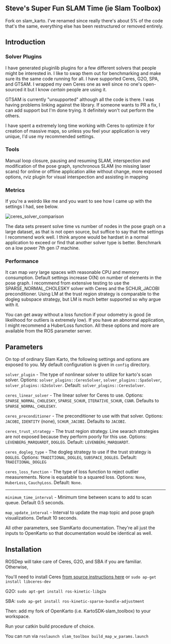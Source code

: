 ## Steve's Super Fun SLAM Time (ie Slam Toolbox)

Fork on slam_karto. I've renamed since really there's about 5% of the code that's the same, everything else has been restructured or removed entirely. 

## Introduction 

### Solver Plugins

I have generated pluginlib plugins for a few different solvers that people might be interested in. I like to swap them out for benchmarking and make sure its the same code running for all. I have supported Ceres, G2O, SPA, and GTSAM. I wrapped my own Ceres one as well since no one's open-sourced it but I know _certain_ people are using it. 

GTSAM is currently "unsupported" although all the code is there. I was having problems linking against the library. If someone wants to PR a fix, I can add support but I'm done trying. It definitely won't out perform the others.

I have spent a extremely long time working with Ceres to optimize it for creation of massive maps, so unless you feel your application is very unique, I'd use my recommended settings. 

### Tools

Manual loop closure, pausing and resuming SLAM, interspection and modification of the pose graph, synchronous SLAM (no missing laser scans) for online or offline application alike without change, more exposed options, rviz plugin for visual interspection and assisting in mapping

### Metrics

If you're a weirdo like me and you want to see how I came up with the settings I had, see below.

![ceres_solver_comparison](https://user-images.githubusercontent.com/14944147/41320076-295d3dae-6e53-11e8-82c3-39da7667f45c.png)

The data sets present solve time vs number of nodes in the pose graph on a large dataset, as that is not open source, but suffice to say that the settings I recommend work well. I think anyone would be hardset in a normal application to exceed or find that another solver type is better. Benchmark on a low power 7th gen i7 machine.

### Performance

It can map _very_ large spaces with reasonable CPU and memory consumption. Default settings increase O(N) on number of elements in the pose graph. I recommend from extensive testing to use the SPARSE_NORMAL_CHOLESKY solver with Ceres and the SCHUR_JACOBI preconditioner. Using LM at the trust region strategy is comparable to the dogleg subspace strategy, but LM is much better supported so why argue with it. 

You can get away without a loss function if your odometry is good (ie likelihood for outliers is extremely low). If you have an abnormal application, I might recommend a HuberLoss function. All these options and more are available from the ROS parameter server.

## Parameters

On top of ordinary Slam Karto, the following settings and options are exposed to you. My default configuration is given in `config` directory.

`solver_plugin` - The type of nonlinear solver to utilize for karto's scan solver. Options: `solver_plugins::CeresSolver`, `solver_plugins::SpaSolver`, `solver_plugins::G2oSolver`. Default: `solver_plugins::CeresSolver`.

`ceres_linear_solver` - The linear solver for Ceres to use. Options: `SPARSE_NORMAL_CHOLESKY`, `SPARSE_SCHUR`, `ITERATIVE_SCHUR`, `CGNR`. Defaults to `SPARSE_NORMAL_CHOLESKY`.

`ceres_preconditioner` - The preconditioner to use with that solver. Options: `JACOBI`, `IDENTITY` (none), `SCHUR_JACOBI`. Defaults to `JACOBI`.

`ceres_trust_strategy` - The trust region strategy. Line searach strategies are not exposed because they perform poorly for this use. Options: `LEVENBERG_MARQUARDT`, `DOGLEG`. Default: `LEVENBERG_MARQUARDT`.

`ceres_dogleg_type` - The dogleg strategy to use if the trust strategy is `DOGLEG`. Options: `TRADITIONAL_DOGLEG`, `SUBSPACE_DOGLEG`. Default: `TRADITIONAL_DOGLEG`

`ceres_loss_function` - The type of loss function to reject outlier measurements. None is equatable to a squared loss. Options: `None`, `HuberLoss`, `CauchyLoss`. Default: `None`.

---

`minimum_time_interval` - Minimum time between scans to add to scan queue. Default 0.5 seconds.

`map_update_interval` - Interval to update the map topic and pose graph visualizations. Default 10 seconds.

All other parameters, see SlamKarto documentation. They're all just the inputs to OpenKarto so that documentation would be identical as well. 

## Installation

ROSDep will take care of Ceres, G2O, and SBA if you are familiar. Otherwise,

You'll need to install Ceres [from source instructions here](http://ceres-solver.org/installation.html) or `sudo ap-get install libceres-dev`

G2O: `sudo apt-get install ros-kinetic-libg2o`

SBA: `sudo ap-get install ros-kinetic-sparse-bundle-adjustment`


Then: add my fork of OpenKarto (i.e. KartoSDK-slam_toolbox) to your workspace. 

Run your catkin build procedure of choice.

You can run via `roslaunch slam_toolbox build_map_w_params.launch
`